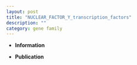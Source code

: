 ```yaml
---
layout: post
title: "NUCLEAR_FACTOR_Y_transcription_factors"
description: ""
category: gene family
---
```


* **Information**  

* **Publication**  


